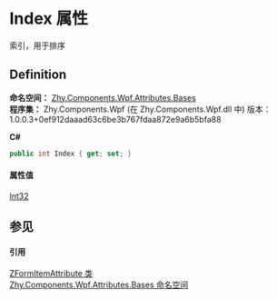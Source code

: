 # Index 属性


索引，用于排序



## Definition
**命名空间：** <a href="N_Zhy_Components_Wpf_Attributes_Bases.md">Zhy.Components.Wpf.Attributes.Bases</a>  
**程序集：** Zhy.Components.Wpf (在 Zhy.Components.Wpf.dll 中) 版本：1.0.0.3+0ef912daaad63c6be3b767fdaa872e9a6b5bfa88

**C#**
``` C#
public int Index { get; set; }
```



#### 属性值
<a href="https://learn.microsoft.com/dotnet/api/system.int32" target="_blank" rel="noopener noreferrer">Int32</a>

## 参见


#### 引用
<a href="T_Zhy_Components_Wpf_Attributes_Bases_ZFormItemAttribute.md">ZFormItemAttribute 类</a>  
<a href="N_Zhy_Components_Wpf_Attributes_Bases.md">Zhy.Components.Wpf.Attributes.Bases 命名空间</a>  

